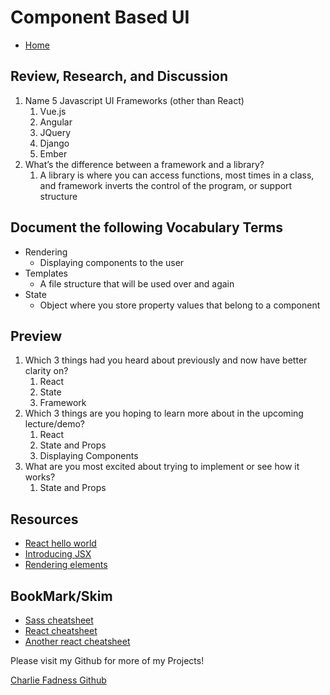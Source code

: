 # Component Based UI

- [Home](https://fadnesscharlie.github.io/reading-notes/401/)

## Review, Research, and Discussion

1. Name 5 Javascript UI Frameworks (other than React)
   1. Vue.js
   2. Angular
   3. JQuery
   4. Django
   5. Ember
2. What’s the difference between a framework and a library?
   1. A library is where you can access functions, most times in a class, and framework inverts the control of the program, or support structure

## Document the following Vocabulary Terms

- Rendering
  - Displaying components to the user
- Templates
  - A file structure that will be used over and again
- State
  - Object where you store property values that belong to a component

## Preview

1. Which 3 things had you heard about previously and now have better clarity on?
   1. React
   2. State
   3. Framework
2. Which 3 things are you hoping to learn more about in the upcoming lecture/demo?
   1. React
   2. State and Props
   3. Displaying Components
3. What are you most excited about trying to implement or see how it works?
   1. State and Props

## Resources

- [React hello world](https://facebook.github.io/react/docs/hello-world.html) 
- [Introducing JSX](https://facebook.github.io/react/docs/introducing-jsx.html)
- [Rendering elements](https://facebook.github.io/react/docs/rendering-elements.html)

## BookMark/Skim

- [Sass cheatsheet](https://devhints.io/sass)
- [React cheatsheet](https://devhints.io/react)
- [Another react cheatsheet](https://reactcheatsheet.com/)

Please visit my Github for more of my Projects!

[Charlie Fadness Github](https://github.com/fadnesscharlie)
